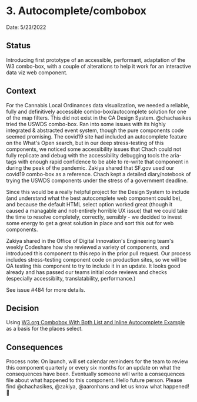 # 3. Autocomplete/combobox

Date: 5/23/2022

## Status

Introducing first prototype of an accessible, performant, adaptation of the W3 combo-box, with a couple of alterations to help it work for an interactive data viz web component.

## Context
For the Cannabis Local Ordinances data visualization, we needed a reliable, fully and definitively accessible combo-box/autocomplete solution for one of the map filters. This did not exist in the CA Design System. @chachasikes tried the USWDS combo-box. Ran into some issues with its highly integrated & abstracted event system, though the pure components code seemed promising. The covid19 site had included an autocomplete feature on the What's Open search, but in our deep stress-testing of this components, we noticed some accessibility issues that Chach could not fully replicate and debug with the accessibility debugging tools the aria-tags with enough rapid confidence to be able to re-write that component in during the peak of the pandemic. Zakiya shared that SF.gov used our covid19 combo-box as a reference. Chach kept a detailed diary/notebook of trying the USWDS components under the stress of a government deadline.

Since this would be a really helpful project for the Design System to include (and understand what the best autocomplete web component could be), and because the default HTML select option worked great (though it caused a managable and not-entirely horrible UX issue) that we could take the time to resolve completely, correctly, sensibly - we decided to invest some energy to get a great solution in place and sort this out for web components.

Zakiya shared in the Office of Digital Innovation's Engineering team's weekly Codeshare how she reviewed a variety of components, and introduced this component to this repo in the prior pull request. Our process includes stress-testing component code on production sites, so we will be QA testing this component to try to include it in an update. It looks good already and has passed our teams initial code reviews and checks (especially accessibilty, translatability, performance.)

See issue #484 for more details.

## Decision

Using [W3.org Combobox With Both List and Inline Autocomplete Example](https://www.w3.org/TR/wai-aria-practices-1.1/examples/combobox/aria1.0pattern/combobox-autocomplete-both.html) as a basis for the places select.

## Consequences
Process note: On launch, will set calendar reminders for the team to review this component quarterly or every six months for an update on what the consequences have been. Eventually someone will write a consequences file about what happened to this component. Hello future person. Please find @chachasikes, @zakiya, @aaronhans and let us know what happened!👋